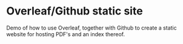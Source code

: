 # Overleaf/Github static site

Demo of how to use Overleaf, together with Github to create a static website for hosting PDF's and an index thereof.
